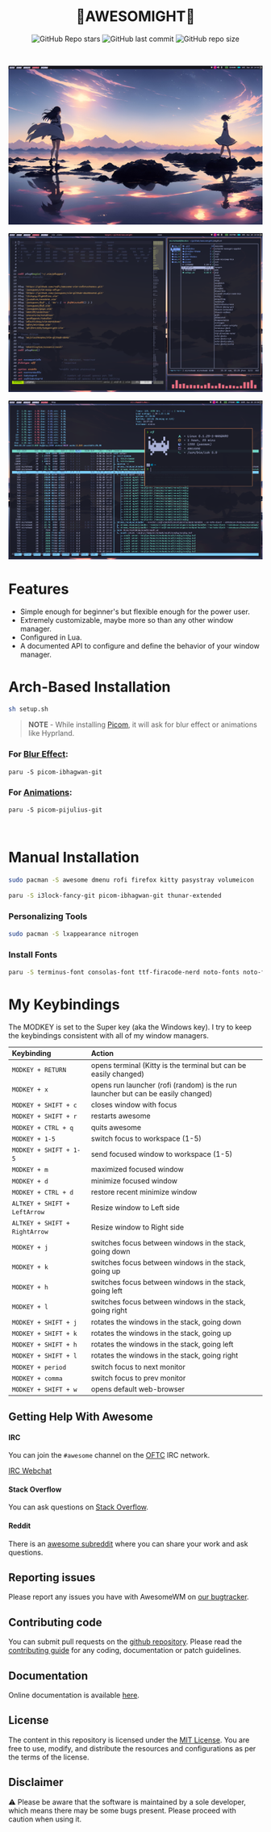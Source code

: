 <div align="center">

# 🌸**AWESOMIGHT**🌸

![GitHub Repo stars](https://img.shields.io/github/stars/micro-hawk/awesomight?style=for-the-badge&color=f7768e) ![GitHub last commit](https://img.shields.io/github/last-commit/micro-hawk/awesomight?style=for-the-badge&color=f7768e) ![GitHub repo size](https://img.shields.io/github/repo-size/micro-hawk/awesomight?style=for-the-badge&color=f7768e)


<br/>

![Screenshot of my desktop](/dotfiles/.config/awesome/themes/tokyo-night/tokyo-night/Screenshots/desktop.png)

![Screenshot of my desktop](/dotfiles/.config/awesome/themes/tokyo-night/tokyo-night/Screenshots/vimrc.png)

![Screenshot of my desktop](/dotfiles/.config/awesome/themes/tokyo-night/tokyo-night/Screenshots/workspace.png)

</div>


# Features

* Simple enough for beginner's but flexible enough for the power user.
* Extremely customizable, maybe more so than any other window manager.
* Configured in Lua.
* A documented API to configure and define the behavior of your window manager.

# Arch-Based Installation
```bash
sh setup.sh
```
> **NOTE** - While installing [Picom](https://github.com/yshui/picom), it will ask for blur effect or animations like Hyprland. 

### For [Blur Effect](/picom/picom-blur.conf): 
    paru -S picom-ibhagwan-git
### For [Animations](/picom/picom-animations.conf): 
    paru -S picom-pijulius-git
<br>

# Manual Installation

```bash
sudo pacman -S awesome dmenu rofi firefox kitty pasystray volumeicon
```

```bash
paru -S i3lock-fancy-git picom-ibhagwan-git thunar-extended
```
### Personalizing Tools

```bash
sudo pacman -S lxappearance nitrogen
```
### Install Fonts

```bash
paru -S terminus-font consolas-font ttf-firacode-nerd noto-fonts noto-fonts-cjk noto-fonts-emoji noto-fonts-extra
```

# My Keybindings

The MODKEY is set to the Super key (aka the Windows key).  I try to keep the
keybindings consistent with all of my window managers.

| Keybinding | Action |
| :--- | :--- |
| `MODKEY + RETURN` | opens terminal (Kitty is the terminal but can be easily changed) |
| `MODKEY + x` | opens run launcher (rofi (random) is the run launcher but can be easily changed) |
| `MODKEY + SHIFT + c` | closes window with focus |
| `MODKEY + SHIFT + r` | restarts awesome |
| `MODKEY + CTRL + q` | quits awesome |
| `MODKEY + 1-5` | switch focus to workspace (1-5) |
| `MODKEY + SHIFT + 1-5` | send focused window to workspace (1-5) |
| `MODKEY + m` | maximized focused window |
| `MODKEY + d` | minimize focused window  |
| `MODKEY + CTRL + d` | restore recent minimize window |
| `ALTKEY + SHIFT + LeftArrow` | Resize window to Left side  |
| `ALTKEY + SHIFT + RightArrow` | Resize window to Right side  |
| `MODKEY + j` | switches focus between windows in the stack, going down |
| `MODKEY + k` | switches focus between windows in the stack, going up |
| `MODKEY + h` | switches focus between windows in the stack, going left |
| `MODKEY + l` | switches focus between windows in the stack, going right |
| `MODKEY + SHIFT + j` | rotates the windows in the stack, going down|
| `MODKEY + SHIFT + k` | rotates the windows in the stack, going up |
| `MODKEY + SHIFT + h` | rotates the windows in the stack, going left|
| `MODKEY + SHIFT + l` | rotates the windows in the stack, going right |
| `MODKEY + period` | switch focus to next monitor |
| `MODKEY + comma` | switch focus to prev monitor |
| `MODKEY + SHIFT + w` | opens default web-browser |





## Getting Help With Awesome

#### IRC

You can join the `#awesome` channel on the [OFTC](http://www.oftc.net/) IRC network.

[IRC Webchat](https://webchat.oftc.net/?channels=awesome)

#### Stack Overflow
You can ask questions on [Stack Overflow](http://stackoverflow.com/questions/tagged/awesome-wm).

#### Reddit
There is an [awesome subreddit](https://www.reddit.com/r/awesomewm/) where you can share your work and ask questions.

## Reporting issues

Please report any issues you have with AwesomeWM on [our bugtracker](https://github.com/awesomeWM/awesome/issues).

## Contributing code

You can submit pull requests on the [github repository](https://github.com/awesomeWM/awesome).
Please read the [contributing guide](https://github.com/awesomeWM/awesome/blob/master/docs/02-contributing.md) for any coding, documentation or patch guidelines.

## Documentation

Online documentation is available [here](https://awesomewm.org/apidoc/).

## License
The content in this repository is licensed under the [MIT License](/LICENSE). You are free to use, modify, and distribute the resources and configurations as per the terms of the license.

## Disclaimer
⚠️ Please be aware that the software is maintained by a sole developer, which means there may be some bugs present. Please proceed with caution when using it.

    